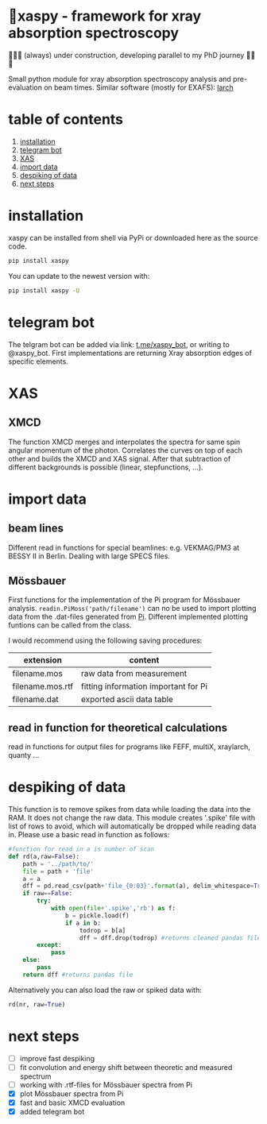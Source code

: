 # 🔬xaspy - framework for xray absorption spectroscopy

🚧🚧🚧 (always) under construction, developing parallel to my PhD journey 🚧🚧🚧 

Small python module for  xray absorption spectroscopy analysis and pre-evaluation on beam times. Similar software (mostly for EXAFS): [larch](https://github.com/xraypy/xraylarch)

# table of contents
1. [installation](#installation)
2. [telegram bot](#telegram-bot)
3. [XAS](#xas)
4. [import data](#import-data)
5. [despiking of data](#despiking-of-data)
6. [next steps](#next-steps)


# installation
xaspy can be installed from shell via PyPi or downloaded here as the source code.
```bash
pip install xaspy
```
You can update to the newest version with: 

```bash
pip install xaspy -U
```


# telegram bot

The telgram bot can be added via link: [t.me/xaspy_bot](https://t.me/xaspy_bot), or writing to @xaspy_bot. First implementations are returning Xray absorption edges of specific elements.

# XAS  

## XMCD
The function XMCD merges and interpolates the spectra for same spin angular momentum of the photon. Correlates the curves on top of each other and builds the XMCD and XAS signal. After that subtraction of different backgrounds is possible (linear, stepfunctions, ...).  

# import data 

## beam lines
Different read in functions for special beamlines: e.g. VEKMAG/PM3 at BESSY II in Berlin. Dealing with large SPECS files. 

## Mössbauer
First functions for the implementation of the Pi program for Mössbauer analysis. `readin.PiMoss('path/filename')` can no be used to import plotting data from the .dat-files generated from [Pi](https://www.uni-due.de/~hm236ap/hoersten/home.html). Different implemented plotting funtions can be called from the class. 

I would recommend using the following saving procedures:

| extension         |   content            |
|-------------------|--------------------- |
|filename.mos       |  raw data from measurement       |
|filename.mos.rtf   | fitting information important for Pi |        
|filename.dat       | exported ascii data table |

## read in function for theoretical calculations

read in functions for output files for programs like FEFF, multiX, xraylarch, quanty ...

# despiking of data

This function is to remove spikes from data while loading the data into the RAM.  It does not change the raw data. This module creates '.spike' file with list of rows to avoid, which will automatically be dropped while reading data in. Please use a basic read in function as follows:

```python
#function for read in a is number of scan
def rd(a,raw=False):
    path = '../path/to/'
    file = path + 'file'
    a = a
    dff = pd.read_csv(path+'file_{0:03}'.format(a), delim_whitespace=True,skiprows=[1]) # example readin
    if raw==False:
        try:
            with open(file+'.spike','rb') as f:
                b = pickle.load(f)
                if a in b:
                    todrop = b[a]
                    dff = dff.drop(todrop) #returns cleaned pandas file if .spike is existent and has an entry for scan number
        except:
            pass
    else: 
        pass
    return dff #returns pandas file 
```
Alternatively you can also load the raw or spiked data with:

```python 
rd(nr, raw=True)
```


# next steps

- [ ] improve fast despiking
- [ ] fit convolution and energy shift between theoretic and measured spectrum
- [ ] working with .rtf-files for Mössbauer spectra from Pi
- [X] plot Mössbauer spectra from Pi
- [X] fast and basic XMCD evaluation
- [X] added telegram bot
